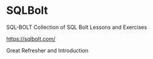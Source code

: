 # SQLBolt
SQL-BOLT
Collection of SQL Bolt Lessons and Exercises

https://sqlbolt.com/

Great Refresher and Introduction
